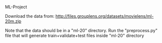 ML-Project

Download the data from: 
http://files.grouplens.org/datasets/movielens/ml-20m.zip

Note that the data should be in a "ml-20" directory.
Run the "preprocess.py" file that will generate train+validate+test files inside "ml-20" directory
